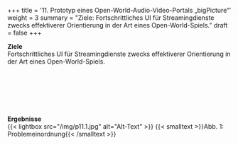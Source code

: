 +++
title = '11. Prototyp eines Open-World-Audio-Video-Portals „bigPicture“'
weight = 3
summary = "Ziele: Fortschrittliches UI für Streamingdienste zwecks effektiverer Orientierung in der Art eines Open-World-Spiels."
draft = false
+++

**Ziele**  
Fortschrittliches UI für Streamingdienste zwecks effektiverer Orientierung in der Art eines Open-World-Spiels.

</br></br>  
</br></br> 

**Ergebnisse**  
{{< lightbox src="/img/p11.1.jpg" alt="Alt-Text" >}}
{{< smalltext >}}Abb. 1: Problemeinordnung{{< /smalltext >}}



